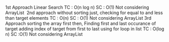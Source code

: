 1st Approach
Linear Search
TC : O(n log n)  SC : O(1)  Not considering ArrayList
​
2nd approach
without sorting just, checking for equal to and less than target elements
TC : O(n) SC : O(1) Not considering ArrayList
​
3rd Approach
sorting the array first then,
Finding first and last occurance of target
adding index of target from first to last using for loop in list
TC : O(log n) SC :O(1) Not considering ArrayList